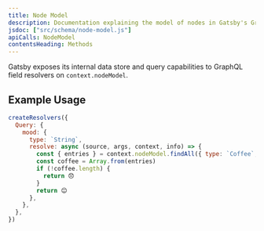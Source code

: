 ```yaml
---
title: Node Model
description: Documentation explaining the model of nodes in Gatsby's GraphQL data layer
jsdoc: ["src/schema/node-model.js"]
apiCalls: NodeModel
contentsHeading: Methods
---
```


Gatsby exposes its internal data store and query capabilities to GraphQL field resolvers on `context.nodeModel`.

## Example Usage

```javascript:title=gatsby-node.js
createResolvers({
  Query: {
    mood: {
      type: `String`,
      resolve: async (source, args, context, info) => {
        const { entries } = context.nodeModel.findAll({ type: `Coffee`, query: {} })
        const coffee = Array.from(entries)
        if (!coffee.length) {
          return 😞
        }
        return 😊
      },
    },
  },
})
```
